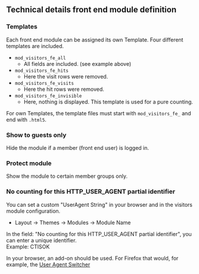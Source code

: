## Technical details front end module definition

### Templates

Each front end module can be assigned its own Template. 
Four different templates are included.

* `mod_visitors_fe_all`
    * All fields are included. (see example above)
* `mod_visitors_fe_hits`
    * Here the visit rows were removed.
* `mod_visitors_fe_visits`
    * Here the hit rows were removed.
* `mod_visitors_fe_invisible`
    * Here, nothing is displayed. This template is used for a pure counting.

For own Templates, the template files must start with `mod_visitors_fe_` and end 
with `.html5`.

### Show to guests only

Hide the module if a member (front end user) is logged in.

### Protect module

Show the module to certain member groups only.

### No counting for this HTTP_USER_AGENT partial identifier

You can set a custom "UserAgent String" in your browser and in the visitors module configuration.

* Layout -> Themes -> Modules -> Module Name

In the field: "No counting for this HTTP_USER_AGENT partial identifier", you can enter a unique identifier.<br>
Example: CTISOK

In your browser, an add-on should be used. For Firefox that would, for example, 
the [User Agent Switcher][1]



[1]: https://addons.mozilla.org/de/firefox/addon/user-agent-switcher/
